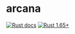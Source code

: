 arcana
======

[![Rust docs](https://docs.rs/arcana/badge.svg "Rust docs")](https://docs.rs/arcana)
[![Rust 1.65+](https://img.shields.io/badge/rustc-1.65+-lightgray.svg "Rust 1.65+")](https://blog.rust-lang.org/2022/11/03/Rust-1.65.0.html)
